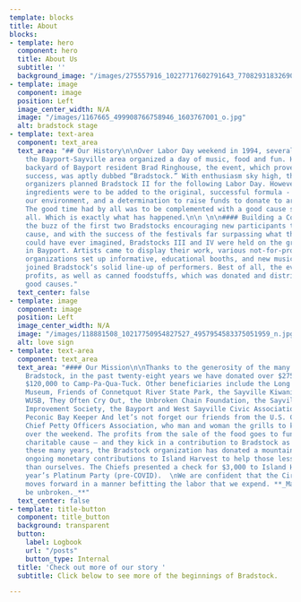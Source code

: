 ```yaml
---
template: blocks
title: About
blocks:
- template: hero
  component: hero
  title: About Us
  subtitle: ''
  background_image: "/images/275557916_10227717602791643_7708293183269079265_n.jpg"
- template: image
  component: image
  position: Left
  image_center_width: N/A
  image: "/images/1167665_499908766758946_1603767001_o.jpg"
  alt: bradstock stage
- template: text-area
  component: text_area
  text_area: "## Our History\n\nOver Labor Day weekend in 1994, several friends from
    the Bayport-Sayville area organized a day of music, food and fun. Held in the
    backyard of Bayport resident Brad Ringhouse, the event, which proved to be a rousing
    success, was aptly dubbed “Bradstock.” With enthusiasm sky high, the all-volunteer
    organizers planned Bradstock II for the following Labor Day. However, two extra
    ingredients were to be added to the original, successful formula - a focus on
    our environment, and a determination to raise funds to donate to area organizations.
    The good time had by all was to be complemented with a good cause supported by
    all. Which is exactly what has happened.\n\n \n\n#### Building a Community\n\nWith
    the buzz of the first two Bradstocks encouraging new participants to join the
    cause, and with the success of the festivals far surpassing what the organizers
    could have ever imagined, Bradstocks III and IV were held on the grounds of Meadowcroft
    in Bayport. Artists came to display their work, various not-for-profit environmental
    organizations set up informative, educational booths, and new musicians eagerly
    joined Bradstock‘s solid line-up of performers. Best of all, the events generated
    profits, as well as canned foodstuffs, which was donated and distributed to local
    good causes."
  text_center: false
- template: image
  component: image
  position: Left
  image_center_width: N/A
  image: "/images/118881508_10217750954827527_4957954583375051959_n.jpg"
  alt: love sign
- template: text-area
  component: text_area
  text_area: "#### Our Mission\n\nThanks to the generosity of the many friends of
    Bradstock, in the past twenty-eight years we have donated over $275,000 including
    $120,000 to Camp-Pa-Qua-Tuck. Other beneficiaries include the Long Island Maritime
    Museum, Friends of Connetquot River State Park, the Sayville Kiwanis Club, G.R.O.W.,
    WUSB, They Often Cry Out, the Unbroken Chain Foundation, the Sayville Village
    Improvement Society, the Bayport and West Sayville Civic Associations and the
    Peconic Bay Keeper And let’s not forget our friends from the U.S. Coast Guard
    Chief Petty Officers Association, who man and woman the grills to keep us in grub
    over the weekend. The profits from the sale of the food goes to fund their own
    charitable cause – and they kick in a contribution to Bradstock as well. And over
    these many years, the Bradstock organization has donated a mountain of food and
    ongoing monetary contributions to Island Harvest to help those less fortunate
    than ourselves. The Chiefs presented a check for $3,000 to Island Harvest at our
    year’s Platinum Party (pre-COVID).  \nWe are confident that the Circle of Chiefs
    moves forward in a manner befitting the labor that we expend. **_May the circle
    be unbroken._**"
  text_center: false
- template: title-button
  component: title_button
  background: transparent
  button:
    label: Logbook
    url: "/posts"
    button_type: Internal
  title: 'Check out more of our story '
  subtitle: Click below to see more of the beginnings of Bradstock.

---
```

